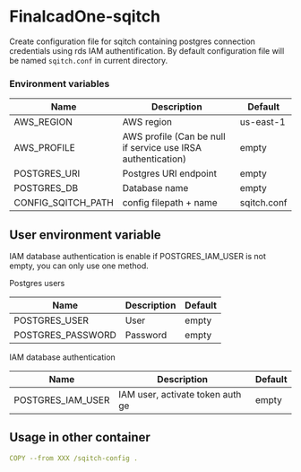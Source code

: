 # FinalcadOne-sqitch

Create configuration file for sqitch containing postgres connection credentials using rds IAM authentification.
By default configuration file will be named `sqitch.conf` in current directory.

### Environment variables

| Name                                  | Description                                                 | Default     |
|---------------------------------------|-------------------------------------------------------------|-------------|
| AWS_REGION                            | AWS region                                                  | us-east-1   |
| AWS_PROFILE                           | AWS profile (Can be null if service use IRSA authentication)| empty       |
| POSTGRES_URI                          | Postgres URI endpoint                                       | empty       |
| POSTGRES_DB                           | Database name                                               | empty       |
| CONFIG_SQITCH_PATH                    | config filepath + name                                      | sqitch.conf |

## User environment variable

IAM database authentication is enable if POSTGRES_IAM_USER is not empty, you can only use one method.

Postgres users

| Name                                  | Description                                                 | Default     |
|---------------------------------------|-------------------------------------------------------------|-------------|
| POSTGRES_USER                         | User                                                        | empty       |
| POSTGRES_PASSWORD                     | Password                                                    | empty       |

IAM database authentication

| Name                                  | Description                                                 | Default     |
|---------------------------------------|-------------------------------------------------------------|-------------|
| POSTGRES_IAM_USER                     | IAM user, activate token auth ge                            | empty       |

## Usage in other container

```yaml
COPY --from XXX /sqitch-config .
```

